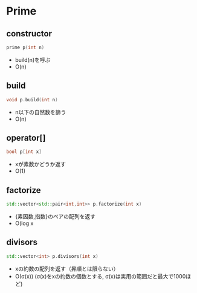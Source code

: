 # Prime
## constructor
```cpp
prime p(int n)
```
* build(n)を呼ぶ
* O(n)
## build
```cpp
void p.build(int n)
```
* n以下の自然数を篩う
* O(n)
## operator[]
```cpp
bool p[int x]
```
* xが素数かどうか返す
* O(1)
## factorize
```cpp
std::vector<std::pair<int,int>> p.factorize(int x)
```
* {素因数,指数}のペアの配列を返す
* O(log x
## divisors
```cpp
std::vector<int> p.divisors(int x)
```
* xの約数の配列を返す（昇順とは限らない）
* O(σ(x)) (σ(x)をxの約数の個数とする, σ(x)は実用の範囲だと最大で1000ほど)
